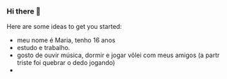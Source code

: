 ### Hi there 👋

Here are some ideas to get you started:

- meu nome é Maria, tenho 16 anos
- estudo e trabalho.
- gosto de ouvir música, dormir e jogar vôlei com meus amigos (a partr triste foi quebrar o dedo jogando)
- 
